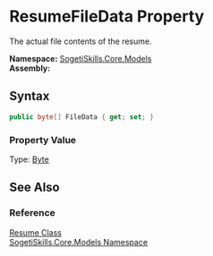 ResumeFileData Property
=======================
The actual file contents of the resume.

**Namespace:** [SogetiSkills.Core.Models][1]  
**Assembly:**

Syntax
------

```csharp
public byte[] FileData { get; set; }
```

### Property Value
Type: [Byte][2]

See Also
--------

### Reference
[Resume Class][3]  
[SogetiSkills.Core.Models Namespace][1]  

[1]: ../README.md
[2]: http://msdn.microsoft.com/en-us/library/yyb1w04y
[3]: README.md